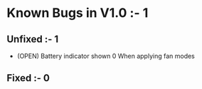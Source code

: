 # Known Bugs in V1.0 :- 1
## Unfixed :- 1
- (OPEN) Battery indicator shown 0 When applying fan modes
## Fixed :- 0

